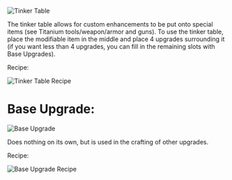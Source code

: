![Tinker Table](https://i.imgur.com/DvYoWBv.png?1)

The tinker table allows for custom enhancements to be put onto special items (see Titanium tools/weapon/armor and guns). To use the tinker table, place the modifiable item in the middle and place 4 upgrades surrounding it (if you want less than 4 upgrades, you can fill in the remaining slots with Base Upgrades).

Recipe:

![Tinker Table Recipe](https://i.imgur.com/bDactup.png?1)

# Base Upgrade:

![Base Upgrade](https://i.imgur.com/nSeTo5C.png?1)

Does nothing on its own, but is used in the crafting of other upgrades.

Recipe:

![Base Upgrade Recipe](https://i.imgur.com/tz1HC68.png?1)